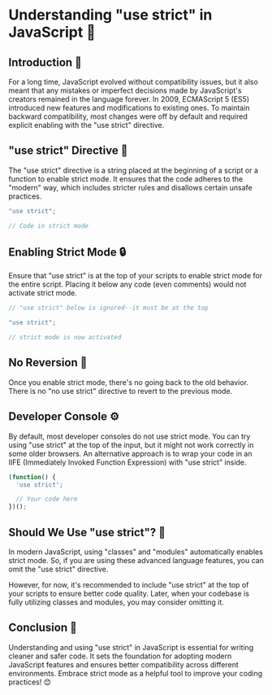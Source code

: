 # Understanding "use strict" in JavaScript 🚀

## Introduction 📜

For a long time, JavaScript evolved without compatibility issues, but it also meant that any mistakes or imperfect decisions made by JavaScript's creators remained in the language forever. In 2009, ECMAScript 5 (ES5) introduced new features and modifications to existing ones. To maintain backward compatibility, most changes were off by default and required explicit enabling with the "use strict" directive.

## "use strict" Directive 🧩

The "use strict" directive is a string placed at the beginning of a script or a function to enable strict mode. It ensures that the code adheres to the "modern" way, which includes stricter rules and disallows certain unsafe practices.

```js
"use strict";

// Code in strict mode
```

## Enabling Strict Mode 🔒

Ensure that "use strict" is at the top of your scripts to enable strict mode for the entire script. Placing it below any code (even comments) would not activate strict mode.

```js
// "use strict" below is ignored--it must be at the top

"use strict";

// strict mode is now activated
```

## No Reversion 🔐

Once you enable strict mode, there's no going back to the old behavior. There is no "no use strict" directive to revert to the previous mode.

## Developer Console ⚙️

By default, most developer consoles do not use strict mode. You can try using "use strict" at the top of the input, but it might not work correctly in some older browsers. An alternative approach is to wrap your code in an IIFE (Immediately Invoked Function Expression) with "use strict" inside.

```js
(function() {
  'use strict';

  // Your code here
})();
```

## Should We Use "use strict"? 🤔

In modern JavaScript, using "classes" and "modules" automatically enables strict mode. So, if you are using these advanced language features, you can omit the "use strict" directive.

However, for now, it's recommended to include "use strict" at the top of your scripts to ensure better code quality. Later, when your codebase is fully utilizing classes and modules, you may consider omitting it.

## Conclusion 🏁

Understanding and using "use strict" in JavaScript is essential for writing cleaner and safer code. It sets the foundation for adopting modern JavaScript features and ensures better compatibility across different environments. Embrace strict mode as a helpful tool to improve your coding practices! 😊

